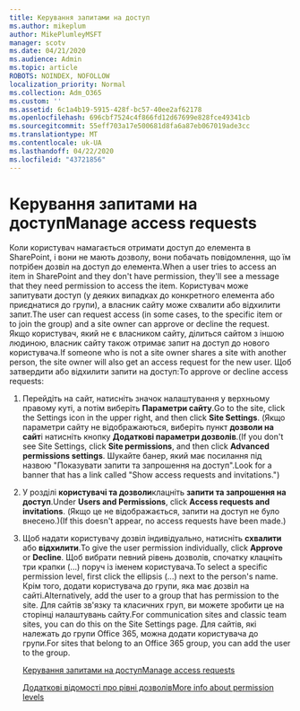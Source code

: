 ```yaml
---
title: Керування запитами на доступ
ms.author: mikeplum
author: MikePlumleyMSFT
manager: scotv
ms.date: 04/21/2020
ms.audience: Admin
ms.topic: article
ROBOTS: NOINDEX, NOFOLLOW
localization_priority: Normal
ms.collection: Adm_O365
ms.custom: ''
ms.assetid: 6c1a4b19-5915-428f-bc57-40ee2af62178
ms.openlocfilehash: 696cbf7524c4f866fd12d67699e828fce49341cb
ms.sourcegitcommit: 55eff703a17e500681d8fa6a87eb067019ade3cc
ms.translationtype: MT
ms.contentlocale: uk-UA
ms.lasthandoff: 04/22/2020
ms.locfileid: "43721856"
---
```

# <a name="manage-access-requests"></a><span data-ttu-id="8fd03-102">Керування запитами на доступ</span><span class="sxs-lookup"><span data-stu-id="8fd03-102">Manage access requests</span></span>

<span data-ttu-id="8fd03-103">Коли користувач намагається отримати доступ до елемента в SharePoint, і вони не мають дозволу, вони побачать повідомлення, що їм потрібен дозвіл на доступ до елемента.</span><span class="sxs-lookup"><span data-stu-id="8fd03-103">When a user tries to access an item in SharePoint and they don't have permission, they'll see a message that they need permission to access the item.</span></span> <span data-ttu-id="8fd03-104">Користувач може запитувати доступ (у деяких випадках до конкретного елемента або приєднатися до групи), а власник сайту може схвалити або відхилити запит.</span><span class="sxs-lookup"><span data-stu-id="8fd03-104">The user can request access (in some cases, to the specific item or to join the group) and a site owner can approve or decline the request.</span></span> <span data-ttu-id="8fd03-105">Якщо користувач, який не є власником сайту, ділиться сайтом з іншою людиною, власник сайту також отримає запит на доступ до нового користувача.</span><span class="sxs-lookup"><span data-stu-id="8fd03-105">If someone who is not a site owner shares a site with another person, the site owner will also get an access request for the new user.</span></span> <span data-ttu-id="8fd03-106">Щоб затвердити або відхилити запити на доступ:</span><span class="sxs-lookup"><span data-stu-id="8fd03-106">To approve or decline access requests:</span></span>
  
1. <span data-ttu-id="8fd03-107">Перейдіть на сайт, натисніть значок налаштування у верхньому правому куті, а потім виберіть **Параметри сайту**.</span><span class="sxs-lookup"><span data-stu-id="8fd03-107">Go to the site, click the Settings icon in the upper right, and then click **Site Settings**.</span></span> <span data-ttu-id="8fd03-108">(Якщо параметри сайту не відображаються, виберіть пункт **дозволи на сайт**і натисніть кнопку **Додаткові параметри дозволів**.</span><span class="sxs-lookup"><span data-stu-id="8fd03-108">(If you don't see Site Settings, click **Site permissions**, and then click **Advanced permissions settings**.</span></span> <span data-ttu-id="8fd03-109">Шукайте банер, який має посилання під назвою "Показувати запити та запрошення на доступ".</span><span class="sxs-lookup"><span data-stu-id="8fd03-109">Look for a banner that has a link called "Show access requests and invitations.")</span></span>
    
2. <span data-ttu-id="8fd03-110">У розділі **користувачі та дозволи**клацніть **запити та запрошення на доступ**.</span><span class="sxs-lookup"><span data-stu-id="8fd03-110">Under **Users and Permissions**, click **Access requests and invitations**.</span></span> <span data-ttu-id="8fd03-111">(Якщо це не відображається, запити на доступ не було внесено.)</span><span class="sxs-lookup"><span data-stu-id="8fd03-111">(If this doesn't appear, no access requests have been made.)</span></span>
    
3. <span data-ttu-id="8fd03-112">Щоб надати користувачу дозвіл індивідуально, натисніть **схвалити** або **відхилити**.</span><span class="sxs-lookup"><span data-stu-id="8fd03-112">To give the user permission individually, click **Approve** or **Decline**.</span></span> <span data-ttu-id="8fd03-113">Щоб вибрати певний рівень дозволів, спочатку клацніть три крапки (...) поруч із іменем користувача.</span><span class="sxs-lookup"><span data-stu-id="8fd03-113">To select a specific permission level, first click the ellipsis (...) next to the person's name.</span></span> <span data-ttu-id="8fd03-114">Крім того, додати користувача до групи, яка має дозвіл на сайті.</span><span class="sxs-lookup"><span data-stu-id="8fd03-114">Alternatively, add the user to a group that has permission to the site.</span></span> <span data-ttu-id="8fd03-115">Для сайтів зв'язку та класичних груп, ви можете зробити це на сторінці налаштувань сайту.</span><span class="sxs-lookup"><span data-stu-id="8fd03-115">For communication sites and classic team sites, you can do this on the Site Settings page.</span></span> <span data-ttu-id="8fd03-116">Для сайтів, які належать до групи Office 365, можна додати користувача до групи.</span><span class="sxs-lookup"><span data-stu-id="8fd03-116">For sites that belong to an Office 365 group, you can add the user to the group.</span></span>
    
    [<span data-ttu-id="8fd03-117">Керування запитами на доступ</span><span class="sxs-lookup"><span data-stu-id="8fd03-117">Manage access requests </span></span>](https://go.microsoft.com/fwlink/?linkid=2008747)
    
    [<span data-ttu-id="8fd03-118">Додаткові відомості про рівні дозволів</span><span class="sxs-lookup"><span data-stu-id="8fd03-118">More info about permission levels</span></span>](https://go.microsoft.com/fwlink/?linkid=867071)
    

